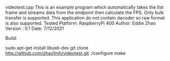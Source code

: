 videotest.cpp
This is an example program which automatically takes the fist frame and streams data from the endpoint then calculate the FPS. Only bulk transfer is supported. This application do not contain decoder so raw format is also supported.
Tested Platform: RaspberryPi 400
Author:   Eddie Zhao
Version : 0.1
Date:     7/12/2021

Build:

sudo apt-get install libusb-dev
git clone http://github.com/zhao1mh/videotest.git
./configure
make



